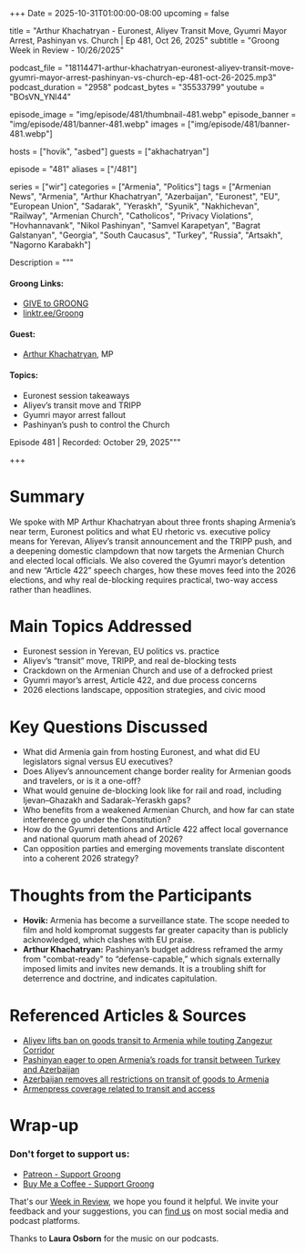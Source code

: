 +++
Date = 2025-10-31T01:00:00-08:00
upcoming = false

title = "Arthur Khachatryan - Euronest, Aliyev Transit Move, Gyumri Mayor Arrest, Pashinyan vs. Church | Ep 481, Oct 26, 2025"
subtitle = "Groong Week in Review - 10/26/2025"

podcast_file     = "18114471-arthur-khachatryan-euronest-aliyev-transit-move-gyumri-mayor-arrest-pashinyan-vs-church-ep-481-oct-26-2025.mp3"
podcast_duration = "2958"
podcast_bytes    = "35533799"
youtube = "BOsVN_YNl44"

episode_image = "img/episode/481/thumbnail-481.webp"
episode_banner = "img/episode/481/banner-481.webp"
images = ["img/episode/481/banner-481.webp"]

hosts = ["hovik", "asbed"]
guests = ["akhachatryan"]

episode = "481"
aliases = ["/481"]

series = ["wir"]
categories = ["Armenia", "Politics"]
tags = ["Armenian News", "Armenia", "Arthur Khachatryan", "Azerbaijan", "Euronest", "EU", "European Union", "Sadarak", "Yeraskh", "Syunik", "Nakhichevan", "Railway", "Armenian Church", "Catholicos", "Privacy Violations", "Hovhannavank", "Nikol Pashinyan", "Samvel Karapetyan", "Bagrat Galstanyan", "Georgia", "South Caucasus", "Turkey", "Russia", "Artsakh", "Nagorno Karabakh"]

Description = """

#### Groong Links:
* [GIVE to GROONG](https://podcasts.groong.org/donate)
* [linktr.ee/Groong](https://linktr.ee/groong)

#### Guest:
* [Arthur Khachatryan](/guest/akhachatryan), MP

#### Topics:
* Euronest session takeaways
* Aliyev’s transit move and TRIPP
* Gyumri mayor arrest fallout
* Pashinyan’s push to control the Church

Episode 481 | Recorded: October 29, 2025"""

+++

# Summary
We spoke with MP Arthur Khachatryan about three fronts shaping Armenia’s near term, Euronest politics and what EU rhetoric vs. executive policy means for Yerevan, Aliyev’s transit announcement and the TRIPP push, and a deepening domestic clampdown that now targets the Armenian Church and elected local officials. We also covered the Gyumri mayor’s detention and new “Article 422” speech charges, how these moves feed into the 2026 elections, and why real de-blocking requires practical, two-way access rather than headlines.

# Main Topics Addressed
- Euronest session in Yerevan, EU politics vs. practice
- Aliyev’s “transit” move, TRIPP, and real de-blocking tests
- Crackdown on the Armenian Church and use of a defrocked priest
- Gyumri mayor’s arrest, Article 422, and due process concerns
- 2026 elections landscape, opposition strategies, and civic mood

# Key Questions Discussed
- What did Armenia gain from hosting Euronest, and what did EU legislators signal versus EU executives?
- Does Aliyev’s announcement change border reality for Armenian goods and travelers, or is it a one-off?
- What would genuine de-blocking look like for rail and road, including Ijevan–Ghazakh and Sadarak–Yeraskh gaps?
- Who benefits from a weakened Armenian Church, and how far can state interference go under the Constitution?
- How do the Gyumri detentions and Article 422 affect local governance and national quorum math ahead of 2026?
- Can opposition parties and emerging movements translate discontent into a coherent 2026 strategy?

# Thoughts from the Participants
- **Hovik:** Armenia has become a surveillance state. The scope needed to film and hold kompromat suggests far greater capacity than is publicly acknowledged, which clashes with EU praise.
- **Arthur Khachatryan:** Pashinyan’s budget address reframed the army from "combat-ready" to “defense-capable,” which signals externally imposed limits and invites new demands. It is a troubling shift for deterrence and doctrine, and indicates capitulation.

# Referenced Articles & Sources
- [Aliyev lifts ban on goods transit to Armenia while touting Zangezur Corridor](https://asbarez.com/aliyev-lifts-ban-on-goods-transit-to-armenia-while-touting-zangezur-corridor/)
- [Pashinyan eager to open Armenia’s roads for transit between Turkey and Azerbaijan](https://asbarez.com/pashinyan-eager-to-open-armenias-roads-for-transit-between-turkey-and-azerbaijan/)
- [Azerbaijan removes all restrictions on transit of goods to Armenia](https://azertag.az/ru/xeber/prezident_ilham_aliev_azerbaidzhan_snyal_vse_ogranicheniya_na_tranzit_gruzov_v_armeniyu_kotorye_sushchestvovali_s_momenta_okkupacii-3815479)
- [Armenpress coverage related to transit and access](https://armenpress.am/en/article/1232773)


# Wrap-up

### **Don't forget to support us:**
* [Patreon - Support Groong](https://www.patreon.com/ann_groong)
* [Buy Me a Coffee - Support Groong](https://www.buymeacoffee.com/groong)


That's our [Week in Review](https://podcasts.groong.org/), we hope you found it helpful. We invite your feedback and your suggestions, you can [find us](https://linktr.ee/groong) on most social media and podcast platforms.

Thanks to **Laura Osborn** for the music on our podcasts.

